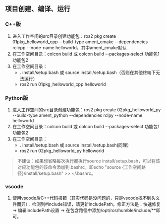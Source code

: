 ## 项目创建、编译、运行

### C++版
1. 进入工作空间的src目录创建功能包：ros2 pkg create 01pkg_helloworld_cpp --build-type ament_cmake --dependencies rclcpp --node-name helloworld，其中ament_cmake默认
2. 在工作空间目录：colcon build 或 colcon build --packages-select 功能包1 功能包2
3. 在工作空间目录：
	+ . install/setup.bash 或 source install/setup.bash（否则在其他终端下无法运行）
	+ ros2 run 01pkg_helloworld_cpp helloworld

### Python版
1. 进入工作空间的src目录创建功能包：ros2 pkg create 02pkg_helloworld_py --build-type ament_python --dependencies rclpy --node-name helloworld
2. 在工作空间目录：colcon build 或 colcon build --packages-select 功能包1 功能包2
3. 在工作空间目录：
	+ . install/setup.bash 或 source install/setup.bash(同理）
	+ ros2 run 02pkg_helloworld_py helloworld
> 不建议：如果想省略每次执行都执行source install/setup.bash，可以将该对应功能包的该命令添加到.bashrc，即echo "source {工作空间路径}/install/setup.bash" >> ~/.bashrc。

### vscode

1. 使用vscode后C++代码报错（其实代码是没问题的，只是vscode找不到头文件而异）：检测到#include错误，请更新includePath。修正方法是：快速修复 -> 编辑includePath设置 -> 在包含路径中添加/opt/ros/humble/include/**即可。

